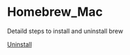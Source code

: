 # Homebrew_Mac
Detaild steps to install and uninstall brew



[Uninstall](https://github.com/ibasloom/Homebrew_Mac/blob/main/Brew_Install.md)
